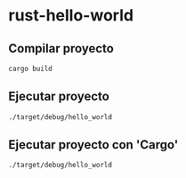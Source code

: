 # rust-hello-world

## Compilar proyecto

```bash
cargo build
```

## Ejecutar proyecto

```bash
./target/debug/hello_world
```

## Ejecutar proyecto con 'Cargo'

```bash
./target/debug/hello_world                    
``` 


